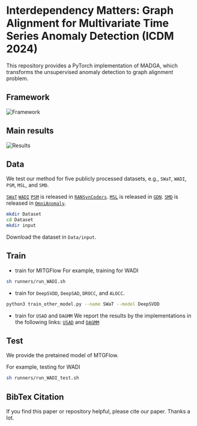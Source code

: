 # Interdependency Matters: Graph Alignment for Multivariate Time Series Anomaly Detection (ICDM 2024)
This repository provides a PyTorch implementation of MADGA, which transforms the unsupervised anomaly detection to graph alignment problem.

## Framework
![Framework](./asset/framework.png)

## Main results
![Results](./asset/results.png)

## Data
We test our method for five publicly processed datasets, e.g., ```SWaT```, ```WADI```, ```PSM```, ```MSL```, and ```SMD```.

[`SWaT`](https://itrust.sutd.edu.sg/itrust-labs_datasets/dataset_info/#swat)
[`WADI`](https://itrust.sutd.edu.sg/itrust-labs_datasets/dataset_info/#wadi)
[`PSM`](https://github.com/eBay/RANSynCoders/tree/main/data) is released in [`RANSynCoders`](https://github.com/eBay/RANSynCoders/tree/main).
[`MSL`](https://github.com/d-ailin/GDN/tree/main/data/msl) is released in [`GDN`](https://github.com/d-ailin/GDN/tree/main).
[`SMD`](https://github.com/NetManAIOps/OmniAnomaly/tree/master/ServerMachineDataset) is released in [`OmniAnomaly`](https://github.com/NetManAIOps/OmniAnomaly).

```sh
mkdir Dataset
cd Dataset
mkdir input
```
Download the dataset in ```Data/input```.

## Train
- train for MITGFlow
For example, training for WADI
```sh
sh runners/run_WADI.sh
```
- train for ```DeepSVDD```, ```DeepSAD```, ```DROCC```, and ```ALOCC```. 
```sh
python3 train_other_model.py --name SWaT --model DeepSVDD
```
- train for ```USAD``` and ```DAGMM```
We report the results by the implementations in the following links: 
[`USAD`](https://github.com/manigalati/usad) and [`DAGMM`](https://github.com/danieltan07/dagmm/)

## Test
We provide the pretained model of MTGFlow.

For example, testing for WADI 
```sh
sh runners/run_WADI_test.sh
```
## BibTex Citation

If you find this paper or repository helpful, please cite our paper. Thanks a lot.
